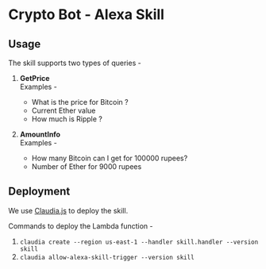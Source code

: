 Crypto Bot - Alexa Skill
========================

## Usage

The skill supports two types of queries - 

1. **GetPrice**   
   Examples -  
    * What is the price for Bitcoin ?
    * Current  Ether value
    * How much is Ripple ?

2. **AmountInfo**   
   Examples -  
    * How many Bitcoin can I get for 100000 rupees?
    * Number of Ether for 9000 rupees

## Deployment

We use [Claudia.js](https://claudiajs.com/) to deploy the skill.

Commands to deploy the Lambda function -  

1. `claudia create --region us-east-1 --handler skill.handler --version skill`
2. `claudia allow-alexa-skill-trigger --version skill`